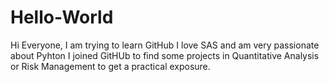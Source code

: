 # Hello-World

Hi Everyone, I am trying to learn GitHub 
I love SAS and am very passionate about Pyhton
I joined GitHUb to find some projects in Quantitative Analysis or Risk Management to get a practical exposure.
